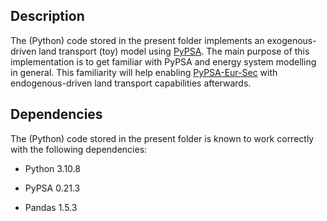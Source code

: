 Description
-----------
The (Python) code stored in the present folder implements an exogenous-driven land transport (toy) model using [PyPSA](https://pypsa.readthedocs.io/en/latest). The main purpose of this implementation is to get familiar with PyPSA and energy system modelling in general. This familiarity will help enabling [PyPSA-Eur-Sec](https://pypsa-eur-sec.readthedocs.io/en/latest) with endogenous-driven land transport capabilities afterwards.


Dependencies
------------
The (Python) code stored in the present folder is known to work correctly with the following dependencies:

- Python 3.10.8

- PyPSA 0.21.3

- Pandas 1.5.3


